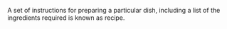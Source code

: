 A set of instructions for preparing a particular dish, including a list of the ingredients required is known as recipe.